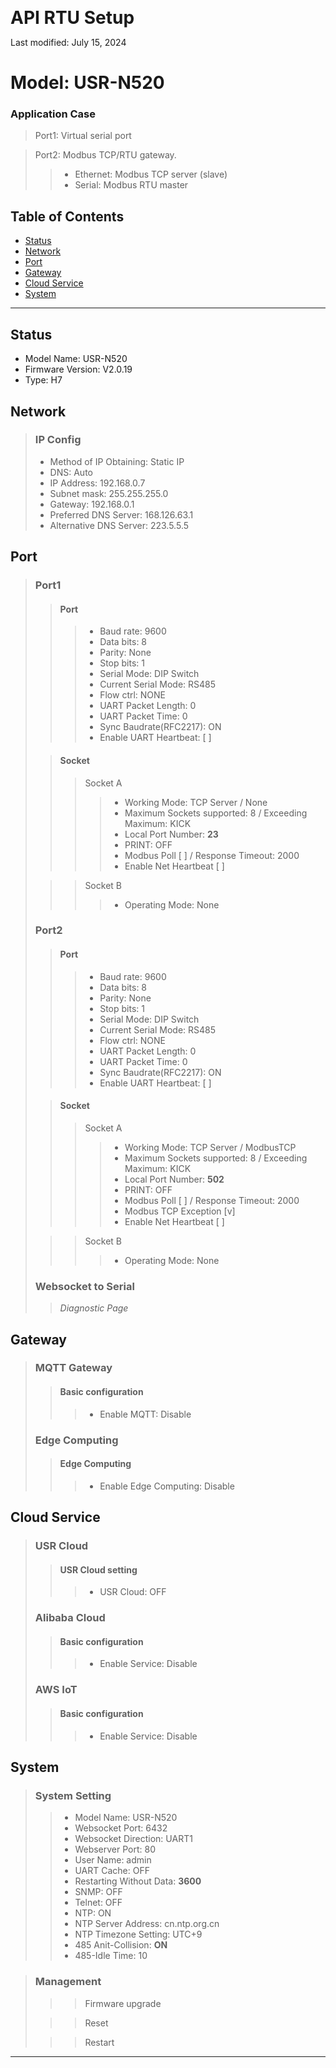 <span style="font-size:2em; font-weight: bold;">API RTU Setup</span>

Last modified: July 15, 2024

# Model: USR-N520

### Application Case

> Port1: Virtual serial port

> Port2: Modbus TCP/RTU gateway.
>> - Ethernet: Modbus TCP server (slave)
>> - Serial: Modbus RTU master

## Table of Contents

- [Status](#Status)
- [Network](#Network)
- [Port](#Port)
- [Gateway](#Gateway)
- [Cloud Service](#Cloud-Service)
- [System](#System)

---

## Status
- Model Name: USR-N520
- Firmware Version: V2.0.19
- Type: H7

## Network

>### IP Config
>- Method of IP Obtaining: Static IP
>- DNS: Auto
>- IP Address: 192.168.0.7
>- Subnet mask: 255.255.255.0
>- Gateway: 192.168.0.1
>- Preferred DNS Server: 168.126.63.1
>- Alternative DNS Server: 223.5.5.5

## Port
> ### Port1
>> #### Port
>>> - Baud rate: 9600
>>> - Data bits: 8
>>> - Parity: None
>>> - Stop bits: 1
>>> - Serial Mode: DIP Switch
>>> - Current Serial Mode: RS485
>>> - Flow ctrl: NONE
>>> - UART Packet Length: 0
>>> - UART Packet Time: 0
>>> - Sync Baudrate(RFC2217): ON
>>> - Enable UART Heartbeat: [ ]
>
>> #### Socket
>>> Socket A
>>>> - Working Mode: TCP Server / None
>>>> - Maximum Sockets supported: 8 / Exceeding Maximum: KICK
>>>> - Local Port Number: **23**
>>>> - PRINT: OFF
>>>> - Modbus Poll [ ] / Response Timeout: 2000
>>>> - Enable Net Heartbeat [ ]
>
>>> Socket B
>>>> - Operating Mode: None
> ### Port2
>> #### Port
>>> - Baud rate: 9600
>>> - Data bits: 8
>>> - Parity: None
>>> - Stop bits: 1
>>> - Serial Mode: DIP Switch
>>> - Current Serial Mode: RS485
>>> - Flow ctrl: NONE
>>> - UART Packet Length: 0
>>> - UART Packet Time: 0
>>> - Sync Baudrate(RFC2217): ON
>>> - Enable UART Heartbeat: [ ]
>
>> #### Socket
>>> Socket A
>>>> - Working Mode: TCP Server / ModbusTCP
>>>> - Maximum Sockets supported: 8 / Exceeding Maximum: KICK
>>>> - Local Port Number: **502**
>>>> - PRINT: OFF
>>>> - Modbus Poll [ ] / Response Timeout: 2000
>>>> - Modbus TCP Exception [v]
>>>> - Enable Net Heartbeat [ ]
>
>>> Socket B
>>>> - Operating Mode: None
>
> ### Websocket to Serial
>> *Diagnostic Page*

## Gateway
> ### MQTT Gateway
>> #### Basic configuration
>>> - Enable MQTT: Disable
> ### Edge Computing
>> #### Edge Computing
>>> - Enable Edge Computing: Disable

## Cloud Service
> ### USR Cloud
>> #### USR Cloud setting
>>> - USR Cloud: OFF
> ### Alibaba Cloud
>> #### Basic configuration
>>> - Enable Service: Disable
> ### AWS IoT
>> #### Basic configuration
>>> - Enable Service: Disable 

## System
> ### System Setting
>> - Model Name: USR-N520
>> - Websocket Port: 6432
>> - Websocket Direction: UART1
>> - Webserver Port: 80
>> - User Name: admin
>> - UART Cache: OFF
>> - Restarting Without Data: **3600**
>> - SNMP: OFF
>> - Telnet: OFF
>> - NTP: ON
>> - NTP Server Address: cn.ntp.org.cn
>> - NTP Timezone Setting: UTC+9
>> - 485 Anit-Collision: **ON**
>> - 485-Idle Time: 10

> ### Management
>>> Firmware upgrade
>
>>> Reset
>
>>> Restart
>


---
